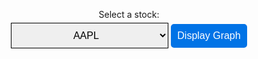 <head>
    <style>
        body{
            align-items: center;
            text-align: center;
        }
        label {
            display: block;
            margin-bottom: 5px;
            margin-top: 30px;
            align-items: center;
            text-align: center;
        }
        select, button {
            font-size: 16px;
            padding: 10px;
            margin-bottom: 20px;
            color: white;
            align-items: center;
            text-align: center;
        }
        select {
            width: 50%;
            align-items: center;
            text-align: center;
        }
        button {
            cursor: pointer;
            align-items: center;
            text-align: center;
        }
        #graph {
            width: 100%;
        }
    </style>
    <script src="https://cdn.plot.ly/plotly-latest.min.js"></script>
</head>
<body>
    <label for="stock-select">Select a stock:</label>
    <select id="stock-select" style = "border: 1px solid black; color: black; align-items: center; text-align: center;">
        <option value="AAPL">AAPL</option>
        <option value="GOOGL">GOOGL</option>
        <option value="AMZN">AMZN</option>
        <option value="META">META</option>
        <option value="TSLA">TSLA</option>
        <option value="SBUX">SBUX</option>
        <option value="ETSY">ETSY</option>
        <option value="EBAY">EBAY</option>
    </select>
    <button id="collect" style="background-color: #0073e6; border: none; border-radius: 5px; transition: background-color 0.3s;" onmouseover="this.style.backgroundColor='#005cbf'" onmouseout="this.style.backgroundColor='#0073e6'" onclick="getStockGraph()">Display Graph</button>
    <div id="graph"></div>
    <script>
        function getStockGraph() {
            const selectedStock = document.getElementById('stock-select').value;
            const apiUrl = 'http://localhost:8282/api/stocks/stock_graph/' + selectedStock;
            fetch(apiUrl)
                .then(response => response.json())
                .then(graphData => {
                    Plotly.newPlot('graph', graphData.data, graphData.layout);
                })
                .catch(error => console.error('Error:', error));
        }
    </script>
</body>
